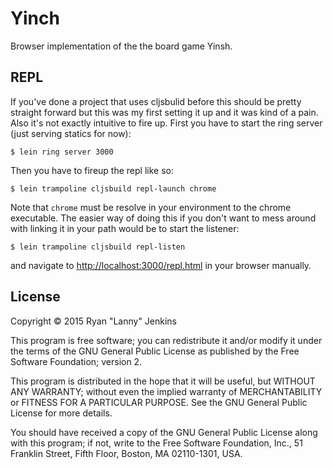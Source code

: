 # Yinch

Browser implementation of the the board game Yinsh.

## REPL
If you've done a project that uses cljsbulid before this should be pretty straight forward but this was my first setting it up and it was kind of a pain. Also it's not exactly intuitive to fire up. First you have to start the ring server (just serving statics for now):

```
$ lein ring server 3000
```

Then you have to fireup the repl like so:

```
$ lein trampoline cljsbuild repl-launch chrome
```

Note that `chrome` must be resolve in your environment to the chrome executable. The easier way of doing this if you don't want to mess around with linking it in your path would be to start the listener:

```
$ lein trampoline cljsbuild repl-listen
```

and navigate to [http://localhost:3000/repl.html](http://localhost:3000/repl.html) in your browser manually.


## License

Copyright © 2015 Ryan "Lanny" Jenkins

This program is free software; you can redistribute it and/or
modify it under the terms of the GNU General Public License
as published by the Free Software Foundation; version 2.

This program is distributed in the hope that it will be useful,
but WITHOUT ANY WARRANTY; without even the implied warranty of
MERCHANTABILITY or FITNESS FOR A PARTICULAR PURPOSE.  See the
GNU General Public License for more details.

You should have received a copy of the GNU General Public License
along with this program; if not, write to the Free Software
Foundation, Inc., 51 Franklin Street, Fifth Floor, Boston, MA  02110-1301, USA.
